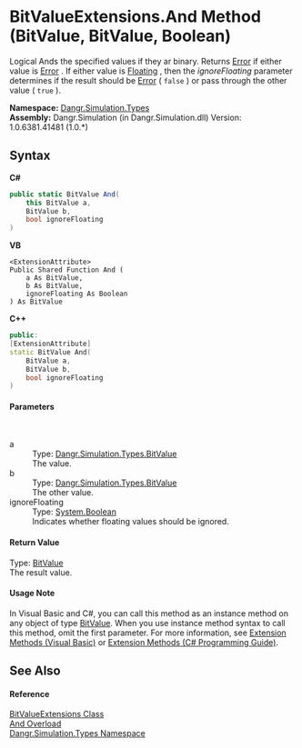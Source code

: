 # BitValueExtensions.And Method (BitValue, BitValue, Boolean)
 

Logical Ands the specified values if they ar binary. Returns <a href="T_Dangr_Simulation_Types_BitValue">Error</a> if either value is <a href="T_Dangr_Simulation_Types_BitValue">Error</a> . If either value is <a href="T_Dangr_Simulation_Types_BitValue">Floating</a> , then the *ignoreFloating* parameter determines if the result should be <a href="T_Dangr_Simulation_Types_BitValue">Error</a> ( `false` ) or pass through the other value ( `true` ).

**Namespace:**&nbsp;<a href="N_Dangr_Simulation_Types">Dangr.Simulation.Types</a><br />**Assembly:**&nbsp;Dangr.Simulation (in Dangr.Simulation.dll) Version: 1.0.6381.41481 (1.0.*)

## Syntax

**C#**<br />
``` C#
public static BitValue And(
	this BitValue a,
	BitValue b,
	bool ignoreFloating
)
```

**VB**<br />
``` VB
<ExtensionAttribute>
Public Shared Function And ( 
	a As BitValue,
	b As BitValue,
	ignoreFloating As Boolean
) As BitValue
```

**C++**<br />
``` C++
public:
[ExtensionAttribute]
static BitValue And(
	BitValue a, 
	BitValue b, 
	bool ignoreFloating
)
```


#### Parameters
&nbsp;<dl><dt>a</dt><dd>Type: <a href="T_Dangr_Simulation_Types_BitValue">Dangr.Simulation.Types.BitValue</a><br />The value.</dd><dt>b</dt><dd>Type: <a href="T_Dangr_Simulation_Types_BitValue">Dangr.Simulation.Types.BitValue</a><br />The other value.</dd><dt>ignoreFloating</dt><dd>Type: <a href="http://msdn2.microsoft.com/en-us/library/a28wyd50" target="_blank">System.Boolean</a><br />Indicates whether floating values should be ignored.</dd></dl>

#### Return Value
Type: <a href="T_Dangr_Simulation_Types_BitValue">BitValue</a><br />The result value.

#### Usage Note
In Visual Basic and C#, you can call this method as an instance method on any object of type <a href="T_Dangr_Simulation_Types_BitValue">BitValue</a>. When you use instance method syntax to call this method, omit the first parameter. For more information, see <a href="http://msdn.microsoft.com/en-us/library/bb384936.aspx">Extension Methods (Visual Basic)</a> or <a href="http://msdn.microsoft.com/en-us/library/bb383977.aspx">Extension Methods (C# Programming Guide)</a>.

## See Also


#### Reference
<a href="T_Dangr_Simulation_Types_BitValueExtensions">BitValueExtensions Class</a><br /><a href="Overload_Dangr_Simulation_Types_BitValueExtensions_And">And Overload</a><br /><a href="N_Dangr_Simulation_Types">Dangr.Simulation.Types Namespace</a><br />